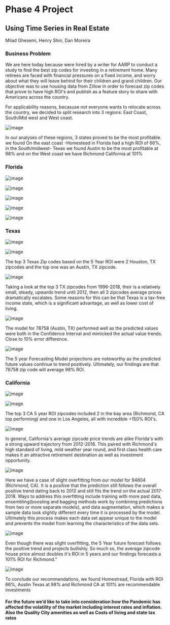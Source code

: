 # Phase 4 Project
## Using Time Series in Real Estate 
Milad Ghesemi, Henry Shin, Dan Moreira

### Business Problem
We are here today because were hired by a writer for AARP to conduct a study to find the best zip codes for investing in a retirement home. Many retirees are faced with financial pressures on a fixed income, and worry about what they will leave behind for their children and grand children. Our objective was to use housing data from Zillow in order to forecast zip codes that prove to have high ROI's and publish as a feature story to share with Americans across the country.  



For applicability reasons, becasuse  not everyone wants to relocate across the country, we decided to split research into 3 regions: East Coast, South/Mid west and West coast. 

![image](https://user-images.githubusercontent.com/103558721/199138559-0bfa9543-df0f-4272-b372-6e592a63518a.png)

In our analyses of these regions, 3 states proved to be the most profitable. we found On the east coast -Homestead in Florida had a high ROI of 66%, in the South/midwest- Texas we found Austin to be the most profitable at 98% and on the West coast we have  Richmond California at 101% 

### Florida

![image](https://user-images.githubusercontent.com/103558721/199138737-c6749b9e-753e-4f34-9420-fe4e59f9595b.png)

![image](https://user-images.githubusercontent.com/103558721/199138789-0ccbd3d1-3c69-436e-bac2-70edaaf9b162.png)

![image](https://user-images.githubusercontent.com/103558721/199138848-b400619a-b062-4a6e-93dd-661aa4f70b63.png)

![image](https://user-images.githubusercontent.com/103558721/199138884-dcebf770-1a9a-4290-80a3-db7e4751308a.png)

![image](https://user-images.githubusercontent.com/103558721/199138918-4e442156-308d-4c6b-892d-80790c80e44d.png)


### Texas

![image](https://user-images.githubusercontent.com/103558721/199138945-de2d8db0-6773-40d5-8f5f-183f242680b4.png)


![image](https://user-images.githubusercontent.com/103558721/199138984-4d9371d0-5c39-418c-9e69-be52dae016ee.png)

The top 3 Texas Zip codes based on the 5 Year ROI were 2 Houston, TX zipcodes and the top one was an Austin, TX zipcode.

![image](https://user-images.githubusercontent.com/103558721/199139026-54665188-4b70-4c60-89af-209206cc750b.png)

Taking a look at the top 3 TX zipcodes from 1996-2018, their is a relatively small, steady, upwards trend until 2012, then all 3 zipcodes average prices dramatically escalates. Some reasons for this can be that Texas is a tax-free income state, which is a significant advantage, as well as lower cost of living.

![image](https://user-images.githubusercontent.com/103558721/199139097-c1e4087e-be4d-4e47-92c7-15a1b09a6c75.png)

The model for 78758 (Austin, TX) performed well as the predicted values were both in the Confidence Interval and mimicked the actual value trends. Close to 10% error difference.

![image](https://user-images.githubusercontent.com/103558721/199139121-07f597d9-5c0c-49a3-8baa-a5add60355a5.png)

The 5 year Forecasting Model projections are noteworthy as the predicted future values continue to trend positively. Ultimately, our findings are that 78758 zip code will average 98% ROI.

### California 
![image](https://user-images.githubusercontent.com/103558721/199139221-37e4a706-2c5c-48d5-b59c-66fba4c33371.png)

![image](https://user-images.githubusercontent.com/103558721/199139237-60076782-b51b-443f-9774-5e8dd498326c.png)

The top 3 CA 5 year ROI zipcodes included 2 in the bay area (Richmond, CA top performing) and one in Los Angeles, all with incredible +150% ROI's.

![image](https://user-images.githubusercontent.com/103558721/199139260-de5ba97c-cb74-4b3d-9e1a-6544c2f947e7.png)

In general, California's average zipcode price trends are alike Florida's with a strong upward trajectory from 2012-2018. This paired with Richmond's high standard of living, mild weather year round, and first class health care makes it an attractive retirement destination as well as investment opportunity.

![image](https://user-images.githubusercontent.com/103558721/199139282-92fc133f-824a-4dc4-8f92-5fe82a24d12b.png)

Here we have a case of slight overfitting from our model for 94804 (Richmond, CA). It is a positive that the prediction still follows the overall positive trend dating back to 2012 and still fits the trend on the actual 2017-2018. Ways to address this overfitting include training with more past data, ensembling(boosting and bagging methods work by combining predictions from two or more separate models),  and data augmentation, which makes a sample data look slightly different every time it is processed by the model. Ultimately this process makes each data set appear unique to the model and prevents the model from learning the characteristics of the data sets.

![image](https://user-images.githubusercontent.com/103558721/199139311-2165d497-d6d9-4aa5-84ea-e3b171cdd728.png)

Even though there was slight overfitting, the 5 Year future forecast follows the positive trend and projects bullishly. So much so, the average zipcode house price almost doubles it's ROI in 5 years and our findings forecasts a 101% ROI for Richmond."

![image](https://user-images.githubusercontent.com/103558721/199139341-72dd9a38-5c64-4930-ad61-6f256371b666.png)


To conclude our recommendations, we found Homestread, Florida with ROI 66%, Austin Texas at 98% and Richmond CA at 101% are recommendable investments


#### For the future we’d like to take into consideration how the Pandemic has affected the volatility of the market including interest rates and inflation. Also the Quality City amenities as well as Costs of living and state tax rates 


